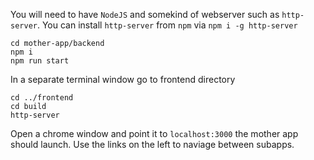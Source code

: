 You will need to have `NodeJS` and somekind of webserver such as `http-server`. You can install `http-server` from `npm` via `npm i -g http-server`

```
cd mother-app/backend
npm i
npm run start
```

In a separate terminal window go to frontend directory

```
cd ../frontend
cd build
http-server
```

Open a chrome window and point it to `localhost:3000` the mother app should launch. Use the links on the left to naviage between subapps. 
